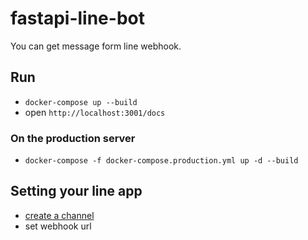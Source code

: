 # fastapi-line-bot
You can get message form line webhook.

## Run
- `docker-compose up --build`
- open `http://localhost:3001/docs`

### On the production server
- `docker-compose -f docker-compose.production.yml up -d --build`

## Setting your line app
- [create a channel](https://developers.line.biz/en/docs/messaging-api/receiving-messages/)
- set webhook url